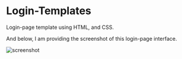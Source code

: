 # Login-Templates
Login-page template using HTML, and CSS.

And below, I am providing the screenshot of this login-page interface.




![screenshot](https://user-images.githubusercontent.com/78653915/123899712-55e6d100-d985-11eb-9b70-9bf90298ac65.JPG)

